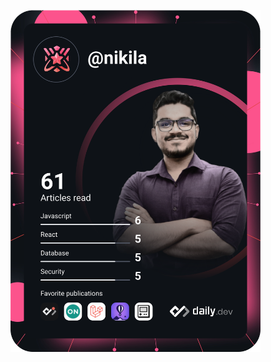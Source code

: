 <a href="https://app.daily.dev/nikila"><img src="https://github.com/Nikilaperera/Nikilaperera/blob/master/devcard.svg" width="400" alt="Nikila Perera's Dev Card"/></a>
